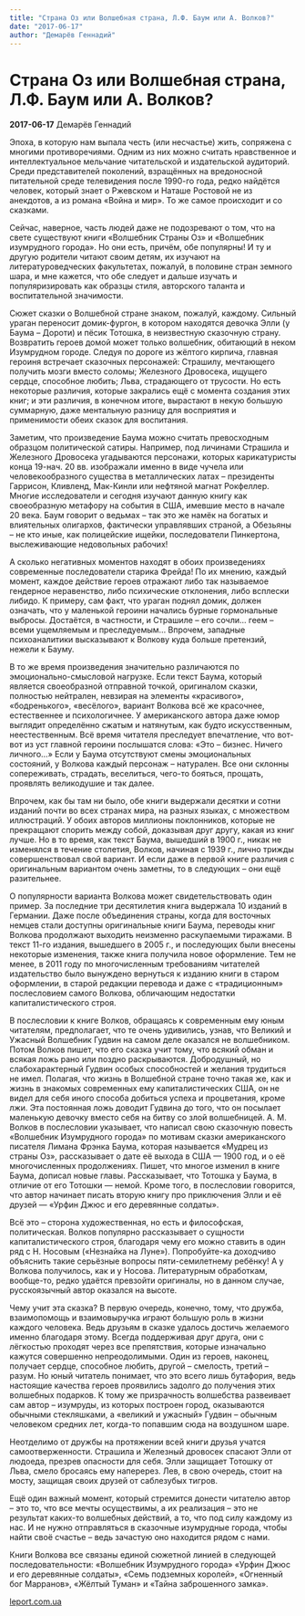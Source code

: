 ```yaml
---
title: "Страна Оз или Волшебная страна, Л.Ф. Баум или А. Волков?"
date: "2017-06-17"
author: "Демарёв Геннадий"
---
```


# Страна Оз или Волшебная страна, Л.Ф. Баум или А. Волков?

**2017-06-17** Демарёв Геннадий

Эпоха, в которую нам выпала честь (или несчастье) жить, сопряжена с многими противоречиями. Одним из них можно считать нравственное и интеллектуальное мельчание читательской и издательской аудиторий. Среди представителей поколений, взращённых на вредоносной питательной среде телевидения после 1990-го года, редко найдётся человек, который знает о Ржевском и Наташе Ростовой не из анекдотов, а из романа «Война и мир». То же самое происходит и со сказками.

Сейчас, наверное, часть людей даже не подозревают о том, что на свете существуют книги «Волшебник Страны Оз» и «Волшебник изумрудного города». Но они есть, причём, обе популярны! И ту и другую родители читают своим детям, их изучают на литературоведческих факультетах, пожалуй, в половине стран земного шара, и мне кажется, что обе следует и дальше изучать и популяризировать как образцы стиля, авторского таланта и воспитательной значимости.

Сюжет сказки о Волшебной стране знаком, пожалуй, каждому. Сильный ураган переносит домик-фургон, в котором находятся девочка Элли (у Баума – Дороти) и пёсик Тотошка, в неизвестную сказочную страну. Возвратить героев домой может только волшебник, обитающий в неком Изумрудном городе. Следуя по дороге из жёлтого кирпича, главная героиня встречает сказочных персонажей: Страшилу, мечтающего получить мозги вместо соломы; Железного Дровосека, ищущего сердце, способное любить; Льва, страдающего от трусости. Но есть некоторые различия, которые закрались ещё с момента создания этих книг; и эти различия, в конечном итоге, вырастают в некую большую суммарную, даже ментальную разницу для восприятия и применимости обеих сказок для воспитания.

Заметим, что произведение Баума можно считать превосходным образцом политической сатиры. Например, под личинами Страшила и Железного Дровосека угадываются персонажи, которых карикатуристы конца 19-нач. 20 вв. изображали именно в виде чучела или человекообразного существа в металлических латах – президенты Гаррисон, Кливленд, Мак-Кинли или нефтяной магнат Рокфеллер. Многие исследователи и сегодня изучают данную книгу как своеобразную метафору на события в США, имевшие место в начале 20 века. Баум говорит о ведьмах – так это же намёк на богатых и влиятельных олигархов, фактически управлявших страной, а Обезьяны – не кто иные, как полицейские ищейки, последователи Пинкертона, выслеживающие недовольных рабочих!

А сколько негативных моментов находят в обоих произведениях современные последователи старика Фрейда! По их мнению, каждый момент, каждое действие героев отражают либо так называемое гендерное неравенство, либо психические отклонения, либо всплески либидо. К примеру, сам факт, что ураган поднял домик, должен означать, что у маленькой героини начались бурные гормональные выбросы. Достаётся, в частности, и Страшиле – его сочли… геем – всеми ущемляемым и преследуемым… Впрочем, западные психоаналитики высказывают к Волкову куда больше претензий, нежели к Бауму.

В то же время произведения значительно различаются по эмоционально-смысловой нагрузке. Если текст Баума, который является своеобразной отправной точкой, оригиналом сказки, полностью нейтрален, невзирая на элементы «красивого», «бодренького», «весёлого», вариант Волкова всё же красочнее, естественнее и психологичнее. У американского автора даже юмор выглядит определённо сжатым и натянутым, как будто искусственным, неестественным. Всё время читателя преследует впечатление, что вот-вот из уст главной героини послышатся слова: «Это – бизнес. Ничего личного…» Если у Баума отсутствуют смены эмоциональных состояний, у Волкова каждый персонаж – натурален. Все они склонны сопереживать, страдать, веселиться, чего-то бояться, прощать, проявлять великодушие и так далее.

Впрочем, как бы там ни было, обе книги выдержали десятки и сотни изданий почти во всех странах мира, на разных языках, с множеством иллюстраций. У обоих авторов миллионы поклонников, которые не прекращают спорить между собой, доказывая друг другу, какая из книг лучше. Но в то время, как текст Баума, вышедший в 1900 г., никак не изменялся в течение столетия, Волков, начиная с 1939 г., лично трижды совершенствовал свой вариант. И если даже в первой книге различия с оригинальным вариантом очень заметны, то в следующих – они ещё разительнее.

О популярности варианта Волкова может свидетельствовать один пример. За последние три десятилетия книга выдержала 10 изданий в Германии. Даже после объединения страны, когда для восточных немцев стали доступны оригинальные книги Баума, переводы книг Волкова продолжают выходить неизменно раскупаемыми тиражами. В текст 11-го издания, вышедшего в 2005 г., и последующих были внесены некоторые изменения, также книга получила новое оформление. Тем не менее, в 2011 году по многочисленным требованиям читателей издательство было вынуждено вернуться к изданию книги в старом оформлении, в старой редакции перевода и даже с «традиционным» послесловием самого Волкова, обличающим недостатки капиталистического строя.

В послесловии к книге Волков, обращаясь к современным ему юным читателям, предполагает, что те очень удивились, узнав, что Великий и Ужасный Волшебник Гудвин на самом деле оказался не волшебником. Потом Волков пишет, что его сказка учит тому, что всякий обман и всякая ложь рано или поздно раскрываются. Добродушный, но слабохарактерный Гудвин особых способностей и желания трудиться не имел. Полагая, что жизнь в Волшебной стране точно такая же, как и жизнь в знакомых современных ему капиталистических США, он не видел для себя иного способа добиться успеха и процветания, кроме лжи. Эта постоянная ложь доводит Гудвина до того, что он посылает маленькую девочку вместо себя на битву со злой волшебницей. А. М. Волков в послесловии указывает, что написал свою сказочную повесть «Волшебник Изумрудного города» по мотивам сказки американского писателя Лимана Фрэнка Баума, которая называется «Мудрец из страны Оз», рассказывает о дате её выхода в США — 1900 год, и о её многочисленных продолжениях. Пишет, что многое изменил в книге Баума, дописал новые главы. Рассказывает, что Тотошка у Баума, в отличие от его Тотошки — немой. Кроме того, в послесловии говорится, что автор начинает писать вторую книгу про приключения Элли и её друзей — «Урфин Джюс и его деревянные солдаты».

Всё это – сторона художественная, но есть и философская, политическая. Волков популярно рассказывает о сущности капиталистического строя, благодаря чему его можно ставить в один ряд с Н. Носовым («Незнайка на Луне»). Попробуйте-ка доходчиво объяснить такие серьёзные вопросы пяти-семилетнему ребёнку! А у Волкова получилось, как и у Носова. Литературным обработкам, вообще-то, редко удаётся превзойти оригиналы, но в данном случае, русскоязычный автор оказался на высоте.

Чему учит эта сказка? В первую очередь, конечно, тому, что дружба, взаимопомощь и взаимовыручка играют большую роль в жизни каждого человека. Ведь друзьям в сказке удалось достичь желаемого именно благодаря этому. Всегда поддерживая друг друга, они с лёгкостью проходят через все препятствия, которые изначально кажутся совершенно непреодолимыми. Один из героев, наконец, получает сердце, способное любить, другой – смелость, третий – разум. Но юный читатель понимает, что это всего лишь бутафория, ведь настоящие качества героев проявились задолго до получения этих волшебных подарков. К тому же призрачность волшебства развеивает сам автор – изумруды, из которых построен город, оказываются обычными стекляшками, а «великий и ужасный» Гудвин – обычным человеком средних лет, когда-то попавшим сюда на воздушном шаре.

Неотделимо от дружбы на протяжении всей книги друзья учатся самоотверженности. Страшила и Железный дровосек спасают Элли от людоеда, презрев опасности для себя. Элли защищает Тотошку от Льва, смело бросаясь ему наперерез. Лев, в свою очередь, стоит на мосту, защищая своих друзей от саблезубых тигров.

Ещё один важный момент, который стремится донести читателю автор – это то, что все мечты осуществимы, а их реализация – это не результат каких-то волшебных действий, а то, что под силу каждому из нас. И не нужно отправляться в сказочные изумрудные города, чтобы найти своё счастье – ведь зачастую оно находится рядом с нами.

Книги Волкова все связаны единой сюжетной линией в следующей последовательности: «Волшебник Изумрудного города» «Урфин Джюс и его деревянные солдаты», «Семь подземных королей», «Огненный бог Марранов», «Жёлтый Туман» и «Тайна заброшенного замка».

[leport.com.ua](http://www.leport.com.ua/strana-oz-yly-volshebnaya-strana-l-f-baum-yly-a-volkov/)
